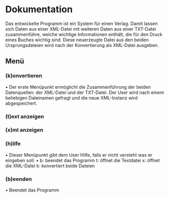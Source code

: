 
# Dokumentation
Das entwickelte Programm ist ein System für einen Verlag. Damit lassen sich Daten aus einer XML-Datei mit weiteren Daten aus einer TXT-Datei zusammenführe, welche wichtige Informationen enthält, die für den Druck eines Buches wichtig sind. Diese neuerzeugte Datei aus den beiden Ursprungsdateien wird nach der Konvertierung als XML-Datei ausgeben.
## Menü
### (k)onvertieren
•	Der erste Menüpunkt ermöglicht die Zusammenführung der beiden Datenquellen: der XML-Datei und der TXT-Datei. Der User wird nach einem beliebigen Dateinamen gefragt und die neue XML-Instanz wird abgespeichert.
### (t)ext anzeigen

### (x)ml anzeigen

### (h)ilfe
•	Dieser Menüpunkt gibt dem User Hilfe, falls er nicht versteht was er eingeben soll:
•	b: beendet das Programm 
t: öffnet die Textdatei
x: öffnet die XML-Datei 
k: konvertiert beide Dateien
### (b)eenden
•	Beendet das Programm 
